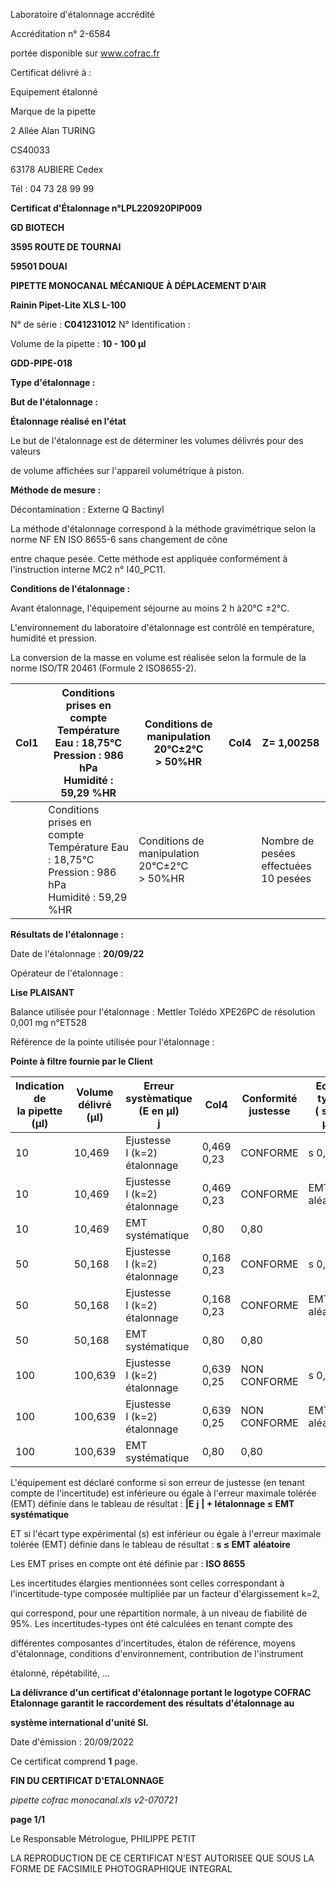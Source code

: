 Laboratoire d'étalonnage accrédité

Accréditation n° 2-6584

portée disponible sur www.cofrac.fr


Certificat délivré à :

Equipement étalonné

Marque de la pipette


2 Allée Alan TURING

CS40033

63178 AUBIERE Cedex

Tél : 04 73 28 99 99

**Certificat d'Étalonnage n°LPL220920PIP009**

**GD BIOTECH**

**3595 ROUTE DE TOURNAI**

**59501 DOUAI**


**PIPETTE MONOCANAL MÉCANIQUE À DÉPLACEMENT D'AIR**

**Rainin Pipet-Lite XLS L-100**


N° de série : **C041231012** N° Identification :

Volume de la pipette : **10 - 100 µl**


**GDD-PIPE-018**


**Type d'étalonnage :**

**But de l'étalonnage :**


**Étalonnage réalisé en l'état**

Le but de l'étalonnage est de déterminer les volumes délivrés pour des valeurs


de volume affichées sur l'appareil volumétrique à piston.


**Méthode de mesure :**


Décontamination : Externe Q Bactinyl


La méthode d'étalonnage correspond à la méthode gravimétrique selon la norme NF EN ISO 8655-6 sans changement de cône

entre chaque pesée. Cette méthode est appliquée conformément à l'instruction interne MC2 n° I40_PC11.


**Conditions de l'étalonnage :**


Avant étalonnage, l'équipement séjourne au moins 2 h à20°C ±2°C.


L'environnement du laboratoire d'étalonnage est contrôlé en température, humidité et pression.

La conversion de la masse en volume est réalisée selon la formule de la norme ISO/TR 20461 (Formule 2 ISO8655-2).


|Col1|Conditions prises en compte<br>Température Eau : 18,75°C<br>Pression : 986 hPa<br>Humidité : 59,29 %HR|Conditions de manipulation<br>20°C±2°C<br>> 50%HR|Col4|Z= 1,00258|
|---|---|---|---|---|
||Conditions prises en compte<br>Température Eau : 18,75°C<br>Pression : 986 hPa<br>Humidité : 59,29 %HR|Conditions de manipulation<br>20°C±2°C<br>> 50%HR||Nombre de pesées<br>effectuées<br>10 pesées|


**Résultats de l'étalonnage :**

Date de l'étalonnage : **20/09/22**


Opérateur de l'étalonnage :


**Lise PLAISANT**


Balance utilisée pour l'étalonnage : Mettler Tolédo XPE26PC de résolution 0,001 mg n°ET528


Référence de la pointe utilisée pour l'étalonnage :


**Pointe à filtre fournie par le Client**













|Indication de<br>la pipette (µl)|Volume délivré<br>(µl)|Erreur systèmatique<br>(E en µl)<br>j|Col4|Conformité<br>justesse|Ecart type<br>( s en µl)|Conformité<br>Fidélité|
|---|---|---|---|---|---|---|
|10|10,469|Ejustesse<br>I (k=2)<br>étalonnage|0,469<br>0,23|CONFORME|s 0,07|CONFORME|
|10|10,469|Ejustesse<br>I (k=2)<br>étalonnage|0,469<br>0,23|CONFORME|EMT 0,3<br>aléatoire|EMT 0,3<br>aléatoire|
|10|10,469|EMT<br>systématique|0,80|0,80|||
|50|50,168|Ejustesse<br>I (k=2)<br>étalonnage|0,168<br>0,23|CONFORME|s 0,09|CONFORME|
|50|50,168|Ejustesse<br>I (k=2)<br>étalonnage|0,168<br>0,23|CONFORME|EMT 0,3<br>aléatoire|EMT 0,3<br>aléatoire|
|50|50,168|EMT<br>systématique|0,80|0,80|||
|100|100,639|Ejustesse<br>I (k=2)<br>étalonnage|0,639<br>0,25|NON CONFORME|s 0,12|CONFORME|
|100|100,639|Ejustesse<br>I (k=2)<br>étalonnage|0,639<br>0,25|NON CONFORME|EMT 0,3<br>aléatoire|EMT 0,3<br>aléatoire|
|100|100,639|EMT<br>systématique|0,80|0,80|||


L'équipement est déclaré conforme si son erreur de justesse (en tenant compte de l'incertitude) est inférieure ou égale à l'erreur maximale
tolérée (EMT) définie dans le tableau de résultat : **|E** **j** **| + Iétalonnage ≤ EMT** **systématique**

ET si l'écart type expérimental (s) est inférieur ou égale à l'erreur maximale tolérée (EMT) définie dans le tableau de résultat : **s ≤ EMT** **aléatoire**

Les EMT prises en compte ont été définie par : **ISO 8655**

Les incertitudes élargies mentionnées sont celles correspondant à l'incertitude-type composée multipliée par un facteur d'élargissement k=2,

qui correspond, pour une répartition normale, à un niveau de fiabilité de 95%. Les incertitudes-types ont été calculées en tenant compte des

différentes composantes d'incertitudes, étalon de référence, moyens d'étalonnage, conditions d'environnement, contribution de l'instrument

étalonné, répétabilité, ...

**La délivrance d'un certificat d'étalonnage portant le logotype COFRAC Etalonnage garantit le raccordement des résultats d'étalonnage au**

**système international d'unité SI.**


Date d'émission : 20/09/2022

Ce certificat comprend **1** page.

**FIN DU CERTIFICAT D'ETALONNAGE**

_pipette cofrac monocanal.xls v2-070721_


**page 1/1**


Le Responsable Métrologue, PHILIPPE PETIT


LA REPRODUCTION DE CE CERTIFICAT N'EST AUTORISEE QUE SOUS LA FORME DE FACSIMILE PHOTOGRAPHIQUE INTEGRAL

